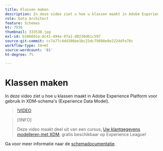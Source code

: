 ```yaml
---
title: Klassen maken
description: In deze video ziet u hoe u klassen maakt in Adobe Experience Platform voor gebruik in XDM-schema's (Experience Data Model).
role: Data Architect
feature: Schemas
kt: 7936
thumbnail: 333538.jpg
exl-id: b106691e-8c41-494e-97a1-d0230d61c597
source-git-commit: cc7a77c4dd380ae1bc23dc75608e8e2224dfe78c
workflow-type: tm+mt
source-wordcount: '81'
ht-degree: 7%

---
```


# Klassen maken

In deze video ziet u hoe u klassen maakt in Adobe Experience Platform voor gebruik in XDM-schema&#39;s (Experience Data Model).

>[!VIDEO](https://video.tv.adobe.com/v/333538?quality=12&learn=on)

>[!INFO]
>
> Deze video maakt deel uit van een cursus, [Uw klantgegevens modelleren met XDM](https://experienceleague.adobe.com/?recommended=ExperiencePlatform-D-1-2021.1.xdm), gratis beschikbaar op Experience League!

Ga voor meer informatie naar de [schemadocumentatie](https://experienceleague.adobe.com/docs/experience-platform/xdm/home.html?lang=nl).
